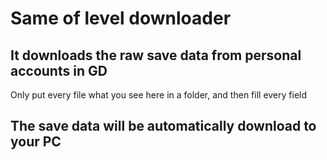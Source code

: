 # Same of level downloader
## It downloads the raw save data from personal accounts in GD
Only put every file what you see here in a folder, and then fill every field
## The save data will be automatically download to your PC
